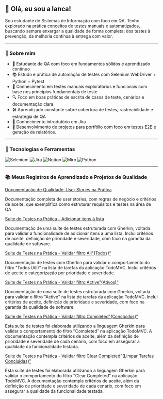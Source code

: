 ## 💙 Olá, eu sou a Ianca!

Sou estudante de Sistemas de Informação com foco em QA. Tenho explorado na prática conceitos de testes manuais e automatizados, buscando sempre enxergar a qualidade de forma completa: dos testes à prevenção, da melhoria contínua à entrega com valor.

---

### 📝 Sobre mim

- 🧠 Estudante de QA com foco em fundamentos sólidos e aprendizado contínuo  
- 📚 Estudo e prática de automação de testes com Selenium WebDriver + Python + Pytest  
- 🧩 Conhecimento em testes manuais exploratórios e funcionais com base nos princípios fundamentais de teste  
- 🔍 Foco em boas práticas de escrita de casos de teste, cenários e documentação clara  
- 🛠️ Aprendizado constante sobre cobertura de testes, rastreabilidade e estratégia de QA  
- 📎 Conhecimento introdutório em Jira 
- 🚀 Desenvolvimento de projetos para portfólio com foco em testes E2E e geração de relatórios.

---

### 🧰 Tecnologias e Ferramentas 

<p>
  <img alt="Selenium" src="https://img.shields.io/badge/Selenium-43B02A?style=for-the-badge&logo=selenium&logoColor=white" />
  <img alt="Jira" src="https://img.shields.io/badge/Jira-0052CC?style=for-the-badge&logo=jira&logoColor=white" />
  <img alt="Notion" src="https://img.shields.io/badge/Notion-000000?style=for-the-badge&logo=notion&logoColor=white" />
  <img alt="Miro" src="https://img.shields.io/badge/Miro-050038?style=for-the-badge&logo=miro&logoColor=white" />
  <img alt="Python" src="https://img.shields.io/badge/Python-3776AB?style=for-the-badge&logo=python&logoColor=white" />
</p>

---

### 📚 Meus Registros de Aprendizado e Projetos de Qualidade

[Documentação de Qualidade: User Stories na Prática](https://github.com/Ianca-del-cantone/user-story/blob/main/README.md#-documenta%C3%A7%C3%A3o-de-qualidade-user-stories-na-pr%C3%A1tica)

Documentação completa de user stories, com regras de negócio e critérios de aceite, que exemplifica como estruturar requisitos e testes na área de QA.

[Suíte de Testes na Prática - Adicionar itens à lista](https://github.com/Ianca-del-cantone/su-te-de-teste-adicionar-itens/blob/main/README.md)

Documentação de uma suíte de testes estruturada com Gherkin, voltada para validar a funcionalidade de adicionar itens a uma lista.
Inclui critérios de aceite, definição de prioridade e severidade, com foco na garantia da qualidade de software.

[Suíte de Testes na Prática - Validar filtro All"(Todos)"](https://github.com/Ianca-del-cantone/suite-de-testes-filtros/blob/main/README.md)

Documentação de testes com Gherkin para validar o comportamento do filtro "Todos (All)" na lista de tarefas da aplicação TodoMVC.
Inclui critérios de aceite e categorização por prioridade e severidade.

[Suíte de Testes na Prática - Validar filtro Active"(Ativos)"](https://github.com/Ianca-del-cantone/suite-de-teste-validar-filtro/blob/main/README.md)

Documentação de uma suíte de testes estruturada com Gherkin, voltada para validar o filtro "Active" na lista de tarefas da aplicação TodoMVC.
Inclui critérios de aceite, definição de prioridade e severidade, com foco na garantia da qualidade de software.

[Suíte de Testes na Prática - Validar filtro Completed"(Concluidos)"](https://github.com/Ianca-del-cantone/suite-de-teste-validar-filtro-completed/blob/main/README.md)

Esta suíte de testes foi elaborada utilizando a linguagem Gherkin para validar o comportamento do filtro "Completed" na aplicação TodoMVC.
A documentação contempla critérios de aceite, além da definição de prioridade e severidade de cada cenário, com foco em assegurar a qualidade da funcionalidade testada.

[Suíte de Testes na Prática - Validar filtro Clear Completed"(Limpar Tarefas Concluidas)"](https://github.com/Ianca-del-cantone/suite-de-teste-validar-filtro-clear-completed/blob/main/README.md)

Esta suíte de testes foi elaborada utilizando a linguagem Gherkin para validar o comportamento do filtro "Clear Completed" na aplicação TodoMVC.
A documentação contempla critérios de aceite, além da definição de prioridade e severidade de cada cenário, com foco em assegurar a qualidade da funcionalidade testada.








